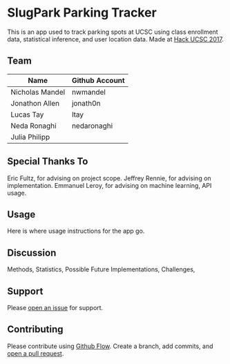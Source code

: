 # SlugPark Parking Tracker 

This is an app used to track parking spots at UCSC using class enrollment data, statistical inference, and user location data. Made at [Hack UCSC 2017](www.hackucsc.com).

## Team

Name				| Github Account
-----				| --------------
Nicholas Mandel		| nwmandel
Jonathon Allen		| jonath0n
Lucas Tay			| ltay
Neda Ronaghi		| nedaronaghi
Julia Philipp		| 

## Special Thanks To

Eric Fultz, for advising on project scope.
Jeffrey Rennie, for advising on implementation.
Emmanuel Leroy, for advising on machine learning, API usage.

## Usage

Here is where usage instructions for the app go.

## Discussion

Methods, Statistics, Possible Future Implementations, Challenges, 

## Support

Please [open an issue](https://github.com/nwmandel/slugpark/issues/new) for support.

## Contributing

Please contribute using [Github Flow](https://guides.github.com/introduction/flow/). Create a branch, add commits, and [open a pull request](https://github.com/nwmandel/slugpark/compare/).
